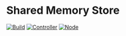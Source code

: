 # Shared Memory Store

[![Build](https://img.shields.io/github/actions/workflow/status/atomix/atomix/build-and-test-stores-shared-memory.yml?style=for-the-badge)](https://github.com/atomix/atomix/actions/workflows/build-and-test-stores-shared-memory.yml)
[![Controller](https://img.shields.io/docker/v/atomix/shared-memory-controller?label=Controller&style=for-the-badge)](https://hub.docker.com/repository/docker/atomix/shared-memory-controller)
[![Node](https://img.shields.io/docker/v/atomix/shared-memory-node?label=node&style=for-the-badge)](https://hub.docker.com/repository/docker/atomix/shared-memory-node)
